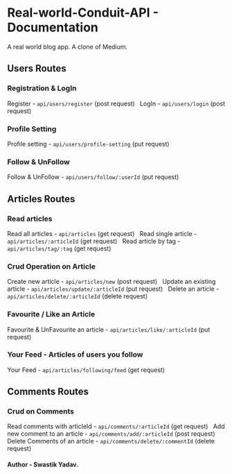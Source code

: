 # Real-world-Conduit-API - Documentation
A real world blog app. A clone of Medium. 

## Users Routes

### Registration & LogIn
Register - ```api/users/register``` (post request) &nbsp;
LogIn - ```api/users/login``` (post request)

### Profile Setting
Profile setting - ```api/users/profile-setting``` (put request)

### Follow & UnFollow
Follow & UnFollow - ```api/users/follow/:userId``` (put request)

## Articles Routes

### Read articles
Read all articles - ```api/articles``` (get request) &nbsp;
Read single article - ```api/articles/:articleId``` (get request) &nbsp;
Read article by tag - ```api/articles/tag/:tag``` (get request)

### Crud Operation on Article
Create new article - ```api/articles/new``` (post request) &nbsp;
Update an existing article - ```api/articles/update/:articleId``` (put request) &nbsp;
Delete an article - ```api/articles/delete/:articleId``` (delete request)

### Favourite / Like an Article
Favourite & UnFavourite an article - ```api/articles/like/:articleId``` (put request)

### Your Feed - Articles of users you follow
Your Feed - ```api/articles/following/feed``` (get request)

## Comments Routes

### Crud on Comments
Read comments with articleId - ```api/comments/:articleId``` (get request) &nbsp;
Add new comment to an article - ```api/comments/add/:articleId``` (post request) &nbsp;
Delete Comments of an article - ```api/comments/delete/:commentId``` (delete request)

#### Author - Swastik Yadav.